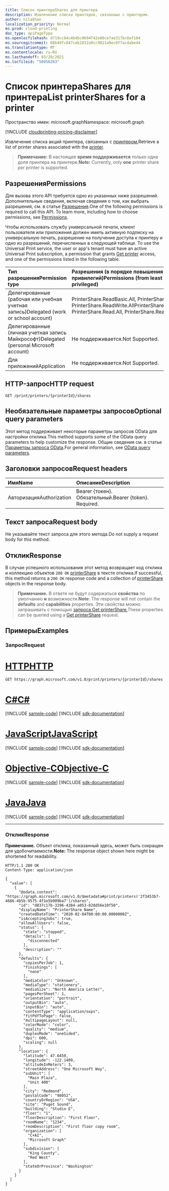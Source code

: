 ```yaml
---
title: Список принтераShares для принтера
description: Извлечение списка принтеров, связанных с принтером.
author: nilakhan
localization_priority: Normal
ms.prod: cloud-printing
doc_type: apiPageType
ms.openlocfilehash: d719cc04c4b4bc0694f42e80ce7ae317bc8ef104
ms.sourcegitcommit: 68b49fc847ceb1032a9cc9821a9ec0f7ac4abe44
ms.translationtype: MT
ms.contentlocale: ru-RU
ms.lasthandoff: 03/20/2021
ms.locfileid: "50956263"
---
```

# <a name="list-printershares-for-a-printer"></a><span data-ttu-id="c8fae-103">Список принтераShares для принтера</span><span class="sxs-lookup"><span data-stu-id="c8fae-103">List printerShares for a printer</span></span>
<span data-ttu-id="c8fae-104">Пространство имен: microsoft.graph</span><span class="sxs-lookup"><span data-stu-id="c8fae-104">Namespace: microsoft.graph</span></span>

[!INCLUDE [cloudprinting-pricing-disclaimer](../../includes/cloudprinting-pricing-disclaimer.md)]

<span data-ttu-id="c8fae-105">Извлечение списка акций принтера, связанных с [принтером.](../resources/printer.md)</span><span class="sxs-lookup"><span data-stu-id="c8fae-105">Retrieve a list of printer shares associated with the [printer](../resources/printer.md).</span></span>
><span data-ttu-id="c8fae-106">**Примечание:** В настоящее **время поддерживается** только одна доля принтера на принтере.</span><span class="sxs-lookup"><span data-stu-id="c8fae-106">**Note:** Currently, only **one** printer share per printer is supported.</span></span>

## <a name="permissions"></a><span data-ttu-id="c8fae-107">Разрешения</span><span class="sxs-lookup"><span data-stu-id="c8fae-107">Permissions</span></span>
<span data-ttu-id="c8fae-p101">Для вызова этого API требуется одно из указанных ниже разрешений. Дополнительные сведения, включая сведения о том, как выбрать разрешения, см. в статье [Разрешения](/graph/permissions-reference).</span><span class="sxs-lookup"><span data-stu-id="c8fae-p101">One of the following permissions is required to call this API. To learn more, including how to choose permissions, see [Permissions](/graph/permissions-reference).</span></span>

<span data-ttu-id="c8fae-110">Чтобы использовать службу универсальной печати, клиент пользователя или приложения должен иметь активную подписку на универсальную печать, разрешение на получение доступа к принтеру и одно из разрешений, перечисленных в следующей таблице. [](printer-get.md)</span><span class="sxs-lookup"><span data-stu-id="c8fae-110">To use the Universal Print service, the user or app's tenant must have an active Universal Print subscription, a permission that grants [Get printer](printer-get.md) access, and one of the permissions listed in the following table.</span></span>

|<span data-ttu-id="c8fae-111">Тип разрешения</span><span class="sxs-lookup"><span data-stu-id="c8fae-111">Permission type</span></span> | <span data-ttu-id="c8fae-112">Разрешения (в порядке повышения привилегий)</span><span class="sxs-lookup"><span data-stu-id="c8fae-112">Permissions (from least to most privileged)</span></span> |
|:---------------|:--------------------------------------------|
|<span data-ttu-id="c8fae-113">Делегированные (рабочая или учебная учетная запись)</span><span class="sxs-lookup"><span data-stu-id="c8fae-113">Delegated (work or school account)</span></span>| <span data-ttu-id="c8fae-114">PrinterShare.ReadBasic.All, PrinterShare.Read.All, PrinterShare.ReadWrite.All</span><span class="sxs-lookup"><span data-stu-id="c8fae-114">PrinterShare.ReadBasic.All, PrinterShare.Read.All, PrinterShare.ReadWrite.All</span></span> |
|<span data-ttu-id="c8fae-115">Делегированные (личная учетная запись Майкрософт)</span><span class="sxs-lookup"><span data-stu-id="c8fae-115">Delegated (personal Microsoft account)</span></span>|<span data-ttu-id="c8fae-116">Не поддерживается.</span><span class="sxs-lookup"><span data-stu-id="c8fae-116">Not Supported.</span></span>|
|<span data-ttu-id="c8fae-117">Для приложений</span><span class="sxs-lookup"><span data-stu-id="c8fae-117">Application</span></span>| <span data-ttu-id="c8fae-118">Не поддерживается.</span><span class="sxs-lookup"><span data-stu-id="c8fae-118">Not Supported.</span></span> |

## <a name="http-request"></a><span data-ttu-id="c8fae-119">HTTP-запрос</span><span class="sxs-lookup"><span data-stu-id="c8fae-119">HTTP request</span></span>

<!-- {
  "blockType": "ignored"
}
-->
``` http
GET /print/printers/{printerId}/shares
```

## <a name="optional-query-parameters"></a><span data-ttu-id="c8fae-120">Необязательные параметры запросов</span><span class="sxs-lookup"><span data-stu-id="c8fae-120">Optional query parameters</span></span>
<span data-ttu-id="c8fae-121">Этот метод поддерживает некоторые параметры запросов OData для настройки отклика.</span><span class="sxs-lookup"><span data-stu-id="c8fae-121">This method supports some of the OData query parameters to help customize the response.</span></span> <span data-ttu-id="c8fae-122">Общие сведения см. в статье [Параметры запроса OData](/graph/query-parameters).</span><span class="sxs-lookup"><span data-stu-id="c8fae-122">For general information, see [OData query parameters](/graph/query-parameters).</span></span>

## <a name="request-headers"></a><span data-ttu-id="c8fae-123">Заголовки запросов</span><span class="sxs-lookup"><span data-stu-id="c8fae-123">Request headers</span></span>
|<span data-ttu-id="c8fae-124">Имя</span><span class="sxs-lookup"><span data-stu-id="c8fae-124">Name</span></span>|<span data-ttu-id="c8fae-125">Описание</span><span class="sxs-lookup"><span data-stu-id="c8fae-125">Description</span></span>|
|:---|:---|
|<span data-ttu-id="c8fae-126">Авторизация</span><span class="sxs-lookup"><span data-stu-id="c8fae-126">Authorization</span></span>|<span data-ttu-id="c8fae-p103">Bearer {токен}. Обязательный.</span><span class="sxs-lookup"><span data-stu-id="c8fae-p103">Bearer {token}. Required.</span></span>|

## <a name="request-body"></a><span data-ttu-id="c8fae-129">Текст запроса</span><span class="sxs-lookup"><span data-stu-id="c8fae-129">Request body</span></span>
<span data-ttu-id="c8fae-130">Не указывайте текст запроса для этого метода.</span><span class="sxs-lookup"><span data-stu-id="c8fae-130">Do not supply a request body for this method.</span></span>

## <a name="response"></a><span data-ttu-id="c8fae-131">Отклик</span><span class="sxs-lookup"><span data-stu-id="c8fae-131">Response</span></span>

<span data-ttu-id="c8fae-132">В случае успешного использования этот метод возвращает код отклика и коллекцию объектов `200 OK` [printerShare](../resources/printershare.md) в тексте отклика.</span><span class="sxs-lookup"><span data-stu-id="c8fae-132">If successful, this method returns a `200 OK` response code and a collection of [printerShare](../resources/printershare.md) objects in the response body.</span></span>

><span data-ttu-id="c8fae-133">**Примечание.** В ответе не будут содержаться **свойства** по умолчанию **и** возможности.</span><span class="sxs-lookup"><span data-stu-id="c8fae-133">**Note**: The response will not contain the **defaults** and **capabilities** properties.</span></span> <span data-ttu-id="c8fae-134">Эти свойства можно запрашивать с помощью [запроса Get printerShare.](printerShare-get.md)</span><span class="sxs-lookup"><span data-stu-id="c8fae-134">These properties can be queried using a [Get printerShare](printerShare-get.md) request.</span></span>

## <a name="examples"></a><span data-ttu-id="c8fae-135">Примеры</span><span class="sxs-lookup"><span data-stu-id="c8fae-135">Examples</span></span>

### <a name="request"></a><span data-ttu-id="c8fae-136">Запрос</span><span class="sxs-lookup"><span data-stu-id="c8fae-136">Request</span></span>

# <a name="http"></a>[<span data-ttu-id="c8fae-137">HTTP</span><span class="sxs-lookup"><span data-stu-id="c8fae-137">HTTP</span></span>](#tab/http)
<!-- {
  "blockType": "request",
  "name": "list_printershare_2"
}
-->
``` http
GET https://graph.microsoft.com/v1.0/print/printers/{printerId}/shares
```
# <a name="c"></a>[<span data-ttu-id="c8fae-138">C#</span><span class="sxs-lookup"><span data-stu-id="c8fae-138">C#</span></span>](#tab/csharp)
[!INCLUDE [sample-code](../includes/snippets/csharp/list-printershare-2-csharp-snippets.md)]
[!INCLUDE [sdk-documentation](../includes/snippets/snippets-sdk-documentation-link.md)]

# <a name="javascript"></a>[<span data-ttu-id="c8fae-139">JavaScript</span><span class="sxs-lookup"><span data-stu-id="c8fae-139">JavaScript</span></span>](#tab/javascript)
[!INCLUDE [sample-code](../includes/snippets/javascript/list-printershare-2-javascript-snippets.md)]
[!INCLUDE [sdk-documentation](../includes/snippets/snippets-sdk-documentation-link.md)]

# <a name="objective-c"></a>[<span data-ttu-id="c8fae-140">Objective-C</span><span class="sxs-lookup"><span data-stu-id="c8fae-140">Objective-C</span></span>](#tab/objc)
[!INCLUDE [sample-code](../includes/snippets/objc/list-printershare-2-objc-snippets.md)]
[!INCLUDE [sdk-documentation](../includes/snippets/snippets-sdk-documentation-link.md)]

# <a name="java"></a>[<span data-ttu-id="c8fae-141">Java</span><span class="sxs-lookup"><span data-stu-id="c8fae-141">Java</span></span>](#tab/java)
[!INCLUDE [sample-code](../includes/snippets/java/list-printershare-2-java-snippets.md)]
[!INCLUDE [sdk-documentation](../includes/snippets/snippets-sdk-documentation-link.md)]

---



### <a name="response"></a><span data-ttu-id="c8fae-142">Отклик</span><span class="sxs-lookup"><span data-stu-id="c8fae-142">Response</span></span>
<span data-ttu-id="c8fae-143">**Примечание.** Объект отклика, показанный здесь, может быть сокращен для удобочитаемости.</span><span class="sxs-lookup"><span data-stu-id="c8fae-143">**Note:** The response object shown here might be shortened for readability.</span></span>
<!-- {
  "blockType": "response",
  "truncated": true,
  "@odata.type": "Collection(microsoft.graph.printerShare)"
}
-->
``` http
HTTP/1.1 200 OK
Content-Type: application/json

{
  "value": [
    {
      "@odata.context": "https://graph.microsoft.com/v1.0/$metadata#print/printers('2f3453b7-4686-4b5b-9575-4f1e5b909ba7')/shares",
      "id": "d837c17b-3296-4384-a053-828d56e10f50",
      "displayName": "PrinterShare Name",
      "createdDateTime": "2020-02-04T00:00:00.0000000Z",
      "isAcceptingJobs": true,
      "allowAllUsers": false,
      "status": {
        "state": "stopped",
        "details": [
          "disconnected"
        ],
        "description": ""
      },
      "defaults": {
        "copiesPerJob": 1,
        "finishings": [
          "none"
        ],
        "mediaColor": "Unknown",
        "mediaType": "stationery",
        "mediaSize": "North America Letter",
        "pagesPerSheet": 1,
        "orientation": "portrait",
        "outputBin": "auto",
        "inputBin": "auto",
        "contentType": "application/oxps",
        "fitPdfToPage": false,
        "multipageLayout": null,
        "colorMode": "color",
        "quality": "medium",
        "duplexMode": "oneSided",
        "dpi": 600,
        "scaling": null
      },
      "location": {
        "latitude": 47.6450,
        "longitude": -122.1409,
        "altitudeInMeters": 3,
        "streetAddress": "One Microsoft Way",
        "subUnit": [
          "Main Plaza",
          "Unit 400"
        ],
        "city": "Redmond",
        "postalCode": "98052",
        "countryOrRegion": "USA",
        "site": "Puget Sound",
        "building": "Studio E",
        "floor": "1",
        "floorDescription": "First Floor",
        "roomName": "1234",
        "roomDescription": "First floor copy room",
        "organization": [
          "C+AI",
          "Microsoft Graph"
        ],
        "subdivision": [
          "King County",
          "Red West"
        ],
        "stateOrProvince": "Washington"
      }
    }
  ]
}
```

